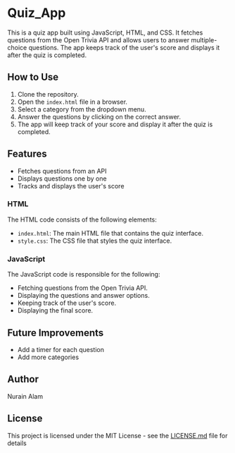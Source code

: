 # Quiz_App

This is a quiz app built using JavaScript, HTML, and CSS. It fetches questions from the Open Trivia API and allows users to answer multiple-choice questions. The app keeps track of the user's score and displays it after the quiz is completed.

## How to Use

1. Clone the repository.
2. Open the `index.html` file in a browser.
3. Select a category from the dropdown menu.
4. Answer the questions by clicking on the correct answer.
5. The app will keep track of your score and display it after the quiz is completed.

## Features

- Fetches questions from an API
- Displays questions one by one
- Tracks and displays the user's score

### HTML

The HTML code consists of the following elements:

- `index.html`: The main HTML file that contains the quiz interface.
- `style.css`: The CSS file that styles the quiz interface.

### JavaScript

The JavaScript code is responsible for the following:

- Fetching questions from the Open Trivia API.
- Displaying the questions and answer options.
- Keeping track of the user's score.
- Displaying the final score.

## Future Improvements

- Add a timer for each question
- Add more categories

## Author

Nurain Alam

## License

This project is licensed under the MIT License - see the [LICENSE.md](LICENSE.md) file for details
